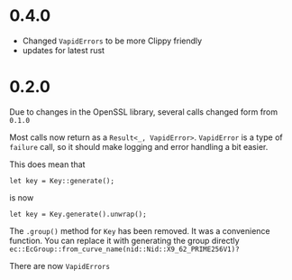 # 0.4.0

* Changed `VapidErrors` to be more Clippy friendly
* updates for latest rust


# 0.2.0

Due to changes in the OpenSSL library, several calls changed form from `0.1.0`

Most calls now return as a `Result<_, VapidError>`. `VapidError` is a type of `failure` call, so it should make logging and error handling a bit easier.

This does mean that

```rust, no_run
let key = Key::generate();
```
is now
```rust, no_run
let key = Key.generate().unwrap();
```

The `.group()` method for `Key` has been removed. It was a convenience function. You can replace it with generating the group directly
`ec::EcGroup::from_curve_name(nid::Nid::X9_62_PRIME256V1)?`

There are now `VapidErrors`